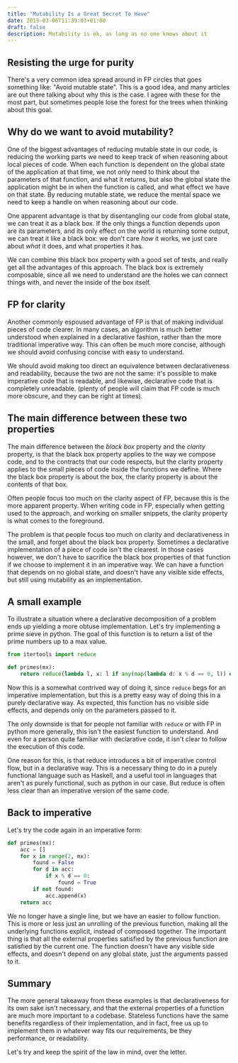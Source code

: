 ```yaml
---
title: "Mutability Is a Great Secret To Have"
date: 2019-03-06T11:39:03+01:00
draft: false
description: Mutability is ok, as long as no one knows about it
---
```


## Resisting the urge for purity
There's a very common idea spread around in FP circles that
goes something like: "Avoid mutable state". This is a good idea,
and many articles are out there talking about why this is the case.
I agree with these for the most part, but sometimes people lose the forest
for the trees when thinking about this goal.

## Why do we want to avoid mutability?
One of the biggest advantages of reducing mutable state in our code, is reducing
the working parts we need to keep track of when reasoning about local pieces of code.
When each function is dependent on the global state of the application at that time, we
not only need to think about the parameters of that function, and what it returns,
but also the global state the application might be in when the function is called,
and what effect we have on that state. By reducing mutable state, we reduce
the mental space we need to keep a handle on when reasoning about our code.

One apparent advantage is that by disentangling our code from global state,
we can treat it as a black box. If the only things a function depends upon
are its parameters, and its only effect on the world is returning some output,
we can treat it like a black box: we don't care *how* it works, we just care about
*what* it does, and what properties it has.

We can combine this black box property with a good set of tests, and really get
all the advantages of this approach. The black box is extremely composable, since
all we need to understand are the holes we can connect things with, and never
the inside of the box itself.

## FP for clarity
Another commonly espoused advantage of FP is that of making individual pieces of code clearer.
In many cases, an algorithm is much better understood when explained in a declarative fashion,
rather than the more traditional imperative way. This can often be much more concise, although
we should avoid confusing concise with easy to understand.

We should avoid making too direct an equivalence between declarativeness and readability,
because the two are not the same: it's possible to make imperative code that is readable, and likewise,
declarative code that is completely unreadable. (plenty of people will claim that FP code is much more
obscure, and they can be right at times).

## The main difference between these two properties

The main difference between the *black box* property and the *clarity* property,
is that the black box property applies to the way we compose code, and to the contracts
that our code respects, but the clarity property applies to the small pieces of code inside the functions we
define. Where the black box property is about the box, the clarity property is about the contents
of that box.

Often people focus too much on the clarity aspect of FP, because this is the more apparent property.
When writing code in FP, especially when getting used to the approach, and working on smaller snippets,
the clarity property is what comes to the foreground.

The problem is that people focus too much on clarity and declarativeness in the small, and forget about
the black box property. Sometimes a declarative implementation of a piece of code isn't the clearest.
In those cases however, we don't have to sacrifice the black box properties of that function if we
choose to implement it in an imperative way. We can have a function that depends on no global state, and
doesn't have any visible side effects, but still using mutability as an implementation.

## A small example

To illustrate a situation where a declarative decomposition of a problem ends up yielding a more obtuse implementation.
Let's try implementing a prime sieve in python. The goal of this function is to return a list of the prime numbers up to a max value.

```py
from itertools import reduce

def primes(mx):
    return reduce(lambda l, x: l if any(map(lambda d: x % d == 0, l)) else l + [x], range(2, mx))
```

Now this is a somewhat contrived way of doing it, since `reduce` begs for an imperative implementation,
but this is a pretty easy way of doing this in a purely declarative way. As expected,
this function has no visible side effects, and depends only on the parameters passed to it.

The only downside is that for people not familiar with `reduce` or with FP in python more generally,
this isn't the easiest function to understand. And even for a person quite familiar with declarative code,
it isn't clear to follow the execution of this code.

One reason for this, is that reduce introduces a bit of imperative control flow, but in a declarative way.
This is a necessary thing to do in a purely functional language such as Haskell, and a useful tool
in languages that aren't as purely functional, such as python in our case. But reduce is often
less clear than an imperative version of the same code.

## Back to imperative

Let's try the code again in an imperative form:
```py
def primes(mx):
    acc = []
    for x in range(2, mx):
        found = False
        for d in acc:
            if x % d == 0:
                found = True
        if not found:
            acc.append(x)
    return acc
```

We no longer have a single line, but we have an easier to follow function. This is more or less just an unrolling of
the previous function, making all the underlying functions explicit, instead of composed together.
The important thing is that all the external properties satisfied by the previous function are satisfied by the current one.
The function doesn't have any visible side effects, and doesn't depend on any global state, just the arguments passed to it.

## Summary

The more general takeaway from these examples is that declarativeness for its own sake isn't necessary,
and that the external properties of a function are much more important to a codebase. Stateless functions
have the same benefits regardless of their implementation, and in fact, free us up to implement them in whatever
way fits our requirements, be they performance, or readability.

Let's try and keep the spirit of the law in mind, over the letter.
